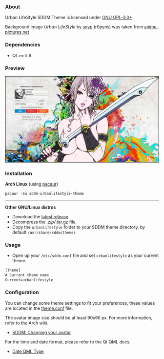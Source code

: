 ### About
Urban LifeStyle SDDM Theme is licensed under [GNU GPL-3.0+](https://www.gnu.org/licenses/gpl-3.0.txt)

Background image *Urban LifeStyle* by [snyp](http://r0pyns.deviantart.com/) (r0pyns) was taken from [anime-pictures.net](https://anime-pictures.net/pictures/view_post/100739)

### Dependencies
- Qt >= 5.6

### Preview
![Urban LifeStyle](https://raw.githubusercontent.com/AlfredoRamos/sddm-urbanlifestyle-theme/master/urbanlifestyle/images/urbanlifestyle.jpg)

### Installation
**Arch Linux** (using [pacaur](https://wiki.archlinux.org/index.php/Pacaur))

```shell
pacaur -Sa sddm-urbanlifestyle-theme
```
___
**Other GNU/Linux distros**
- Download the [latest release](https://github.com/AlfredoRamos/sddm-urbanlifestyle-theme/releases/latest).
- Decompress the *.zip/*.tar.gz file.
- Copy the `urbanlifestyle` folder to your SDDM theme directory, by default `/usr/share/sddm/themes`

### Usage
- Open up your `/etc/sddm.conf` file and set `urbanlifestyle` as your current theme.

```shell
[Theme]
# Current theme name
Current=urbanlifestyle
```

### Configuration
You can change some theme settings to fit your preferences, these values are located in the [theme.conf](https://github.com/AlfredoRamos/sddm-urbanlifestyle-theme/blob/master/urbanlifestyle/theme.conf) file.

The avatar image size should be at least 90x90 px. For more information, refer to the Arch wiki.
- [SDDM: Changing your avatar](https://wiki.archlinux.org/index.php/SDDM#Changing_your_avatar)

For the time and date format, please refer to the Qt QML docs.
- [Date QML Type](https://doc.qt.io/qt-5/qml-qtqml-date.html)
